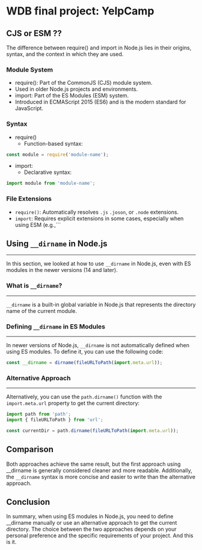 # WDB final project: YelpCamp

## CJS or ESM ??

The difference between require() and import in Node.js lies in their origins, syntax, and the context in which they are used.

### Module System

- require():
Part of the CommonJS (CJS) module system.
- Used in older Node.js projects and environments.
- import: Part of the ES Modules (ESM) system.
- Introduced in ECMAScript 2015 (ES6) and is the modern standard for JavaScript.

### Syntax

- require()
  - Function-based syntax:

``` javascript
const module = require('module-name');
```

- import:
  - Declarative syntax:

``` javascript
import module from 'module-name';
```

### File Extensions

- ```require()```: Automatically resolves ```.js``` ```.joson```, or ```.node``` extensions.
- ```import```: Requires explicit extensions in some cases, especially when using ESM (e.g.,```

## Using `__dirname` in Node.js

------------

In this section, we looked at how to use `__dirname` in Node.js, even with ES modules in the newer versions (14 and later).

### What is `__dirname`?

------------------------

`__dirname` is a built-in global variable in Node.js that represents the directory name of the current module.

### Defining `__dirname` in ES Modules

--------------------------------------

In newer versions of Node.js, `__dirname` is not automatically defined when using ES modules. To define it, you can use the following code:

```javascript
const __dirname = dirname(fileURLToPath(import.meta.url));
```

### Alternative Approach

-------------------------

Alternatively, you can use the `path.dirname()` function with the `import.meta.url` property to get the current directory:

```javascript
import path from 'path';
import { fileURLToPath } from 'url';

const currentDir = path.dirname(fileURLToPath(import.meta.url));
```

## Comparison

Both approaches achieve the same result, but the first approach using __dirname is generally considered cleaner and more readable. Additionally, the `__dirname` syntax is more concise and easier to write than the alternative approach.

## Conclusion

In summary, when using ES modules in Node.js, you need to define __dirname manually or use an alternative approach to get the current directory. The choice between the two approaches depends on your personal preference and the specific requirements of your project. And this is it.
